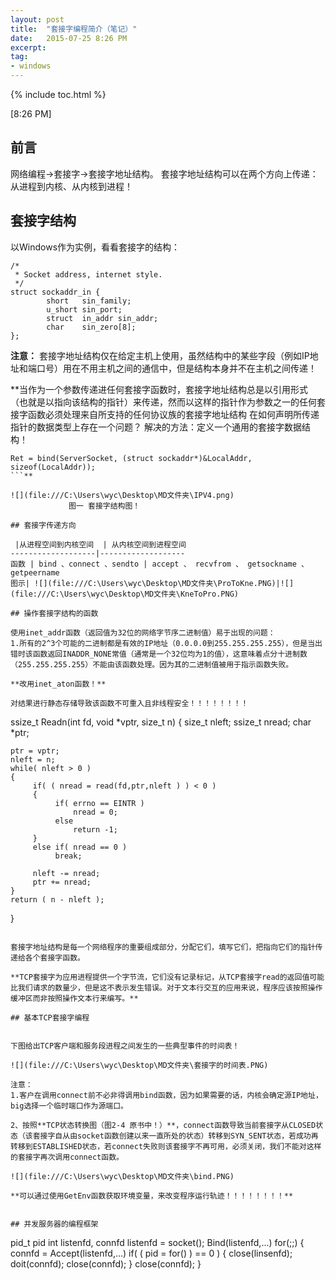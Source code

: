 ```yaml
---
layout: post
title:  "套接字编程简介（笔记）"
date:   2015-07-25 8:26 PM
excerpt:
tag:
- windows
---
```


{% include toc.html %}

[8:26 PM]

## 前言

网络编程->套接字->套接字地址结构。
套接字地址结构可以在两个方向上传递：从进程到内核、从内核到进程！

## 套接字结构

以Windows作为实例，看看套接字的结构：

```
/*
 * Socket address, internet style.
 */
struct sockaddr_in {
        short   sin_family;
        u_short sin_port;
        struct  in_addr sin_addr;
        char    sin_zero[8];
};
```
**注意：**
套接字地址结构仅在给定主机上使用，虽然结构中的某些字段（例如IP地址和端口号）用在不用主机之间的通信中，但是结构本身并不在主机之间传递！

**当作为一个参数传递进任何套接字函数时，套接字地址结构总是以引用形式（也就是以指向该结构的指针）来传递，然而以这样的指针作为参数之一的任何套接字函数必须处理来自所支持的任何协议族的套接字地址结构
在如何声明所传递指针的数据类型上存在一个问题？
解决的方法：定义一个通用的套接字数据结构！
```
Ret = bind(ServerSocket, (struct sockaddr*)&LocalAddr, sizeof(LocalAddr));
```**

![](file:///C:\Users\wyc\Desktop\MD文件夹\IPV4.png)
             图一 套接字结构图！

## 套接字传递方向

 |从进程空间到内核空间  | 从内核空间到进程空间
-------------------|-------------------
函数 | bind 、connect 、sendto | accept 、 recvfrom 、 getsockname 、 getpeername
图示| ![](file:///C:\Users\wyc\Desktop\MD文件夹\ProToKne.PNG)|![](file:///C:\Users\wyc\Desktop\MD文件夹\KneToPro.PNG)

## 操作套接字结构的函数

使用inet_addr函数（返回值为32位的网络字节序二进制值）易于出现的问题：
1.所有的2^3个可能的二进制都是有效的IP地址（0.0.0.0到255.255.255.255），但是当出错时该函数返回INADDR_NONE常值（通常是一个32位均为1的值），这意味着点分十进制数（255.255.255.255）不能由该函数处理。因为其的二进制值被用于指示函数失败。

**改用inet_aton函数！**

对结果进行静态存储导致该函数不可重入且非线程安全！！！！！！！！

```
ssize_t Readn(int fd, void *vptr, size_t n)
{
    size_t nleft;
    ssize_t nread;
    char *ptr;
    
    ptr = vptr;
    nleft = n;
    while( nleft > 0 )
    {
         if( ( nread = read(fd,ptr,nleft ) ) < 0 )
         {
              if( errno == EINTR )
                  nread = 0;
              else
                  return -1;
         }
         else if( nread == 0 )
              break;
         
         nleft -= nread;
         ptr += nread;
    }
    return ( n - nleft );
}
```

套接字地址结构是每一个网络程序的重要组成部分，分配它们，填写它们，把指向它们的指针传递给各个套接字函数。

**TCP套接字为应用进程提供一个字节流，它们没有记录标记，从TCP套接字read的返回值可能比我们请求的数量少，但是这不表示发生错误。对于文本行交互的应用来说，程序应该按照操作缓冲区而非按照操作文本行来编写。**

## 基本TCP套接字编程


下图给出TCP客户端和服务段进程之间发生的一些典型事件的时间表！

![](file:///C:\Users\wyc\Desktop\MD文件夹\套接字的时间表.PNG)

注意：
1.客户在调用connect前不必非得调用bind函数，因为如果需要的话，内核会确定源IP地址，big选择一个临时端口作为源端口。

2、按照**TCP状态转换图（图2-4 原书中！）**，connect函数导致当前套接字从CLOSED状态（该套接字自从由socket函数创建以来一直所处的状态）转移到SYN_SENT状态，若成功再转移到ESTABLISHED状态，若connect失败则该套接字不再可用，必须关闭，我们不能对这样的套接字再次调用connect函数。

![](file:///C:\Users\wyc\Desktop\MD文件夹\bind.PNG)

**可以通过使用GetEnv函数获取环境变量，来改变程序运行轨迹！！！！！！！！**


## 并发服务器的编程框架

```
pid_t pid
int listenfd, connfd
listenfd = socket();
Bind(listenfd,...)
for(;;)
{
	connfd = Accept(listenfd,...)
    if( ( pid = for() ) == 0 )
    {
    	close(linsenfd);
        doit(connfd);
        close(connfd);
    }
    close(connfd);
}
```


























